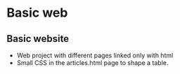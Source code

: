 # Basic web 
## Basic website

- Web project with different pages linked only with html
- Small CSS in the articles.html page to shape a table.

